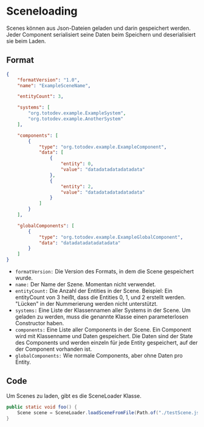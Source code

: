 # Sceneloading

Scenes können aus Json-Dateien geladen und darin gespeichert werden. Jeder Component serialisiert seine Daten beim Speichern und deserialisiert sie beim Laden.

## Format

```json
{
    "formatVersion": "1.0",
    "name": "ExampleSceneName",

    "entityCount": 3,

    "systems": [
        "org.totodev.example.ExampleSystem",
        "org.totodev.example.AnotherSystem"
    ],

    "components": [
        {
            "type": "org.totodev.example.ExampleComponent",
            "data": [
                {
                    "entity": 0,
                    "value": "datadatadatadatadata"
                },
                {
                    "entity": 2,
                    "value": "datadatadatadatadata"
                }
            ]
        }
    ],

    "globalComponents": [
        {
            "type": "org.totodev.example.ExampleGlobalComponent",
            "data": "datadatadatadatadata"
        }
    ]
}
```

- `formatVersion:` Die Version des Formats, in dem die Scene gespeichert wurde.
- `name:` Der Name der Szene. Momentan nicht verwendet.
- `entityCount:` Die Anzahl der Entities in der Scene. Beispiel: Ein entityCount von 3 heißt, dass die Entities 0, 1, und 2 erstellt werden. "Lücken" in der Nummerierung werden nicht unterstützt.
- `systems:` Eine Liste der Klassennamen aller Systems in der Scene. Um geladen zu werden, muss die genannte Klasse einen parameterlosen Constructor haben.
- `components:` Eine Liste aller Components in der Scene. Ein Component wird mit Klassenname und Daten gespeichert. Die Daten sind der State des Components und werden einzeln für jede Entity gespeichert, auf der der Component vorhanden ist.
- `globalComponents:` Wie normale Components, aber ohne Daten pro Entity.

## Code

Um Scenes zu laden, gibt es die SceneLoader Klasse.

```java
public static void foo() {
    Scene scene = SceneLoader.loadSceneFromFile(Path.of("./testScene.json"))
}
```
